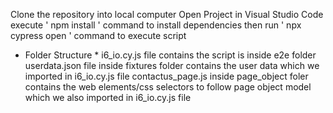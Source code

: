 Clone the repository into local computer
Open Project in Visual Studio Code
execute   ' npm install ' command to install dependencies
then run ' npx cypress open ' command to execute script


  * Folder Structure *
  i6_io.cy.js file contains the script  is inside e2e folder 
  userdata.json file inside fixtures folder contains the user data which we imported in i6_io.cy.js file
  contactus_page.js inside page_object foler contains the web elements/css selectors to follow page object model which we also imported in i6_io.cy.js file
  
